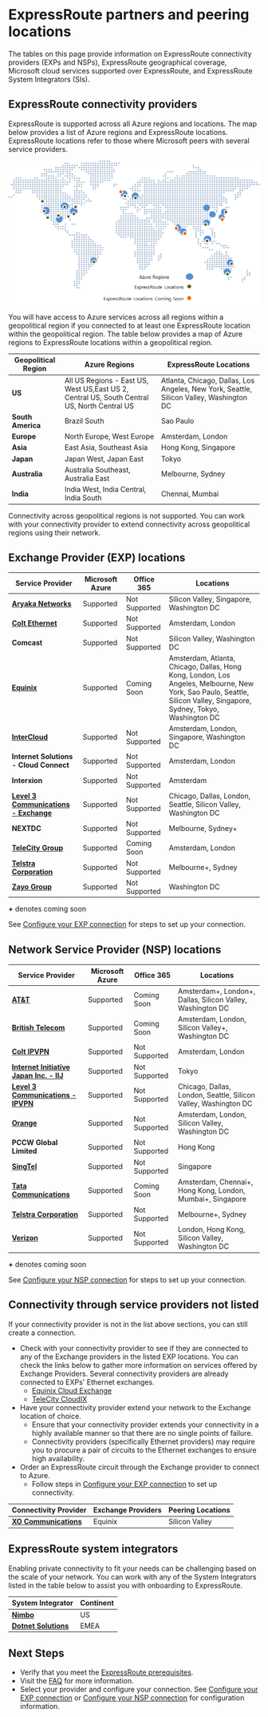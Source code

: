 <properties
   pageTitle="ExpressRoute Locations"
   description="This page provides a detailed overview of locations where services are offered and how to connect to Azure regions."
   services="expressroute"
   documentationCenter="na"
   authors="cherylmc"
   manager="adinah"
   editor="tysonn" />
<tags 
   ms.service="expressroute"
   ms.devlang="na"
   ms.topic="article"
   ms.tgt_pltfrm="na"
   ms.workload="infrastructure-services"
   ms.date="06/25/2015"
   ms.author="cherylmc" />

# ExpressRoute partners and peering locations
The tables on this page provide information on ExpressRoute connectivity providers (EXPs and NSPs), ExpressRoute geographical coverage, Microsoft cloud services supported over ExpressRoute, and ExpressRoute System Integrators (SIs).

## ExpressRoute connectivity providers
ExpressRoute is supported across all Azure regions and locations. The map below provides a list of Azure regions and ExpressRoute locations. ExpressRoute locations refer to those where Microsoft peers with several service providers.
 
![](./media/expressroute-locations/expressroute-locations-map.png)

You will have access to Azure services across all regions within a geopolitical region if you connected to at least one ExpressRoute location within the geopolitical region. The table below provides a map of Azure regions to ExpressRoute locations within a geopolitical region.

|**Geopolitical Region**|**Azure Regions**|**ExpressRoute Locations**|
|---|---|---|
|**US**|All US Regions - East US, West US,East US 2, Central US, South Central US, North Central US|Atlanta, Chicago, Dallas, Los Angeles, New York, Seattle, Silicon Valley, Washington DC|
|**South America**|Brazil South|Sao Paulo|
|**Europe**|North Europe, West Europe|Amsterdam, London|
|**Asia**|East Asia, Southeast Asia|Hong Kong, Singapore|
|**Japan**|Japan West, Japan East|Tokyo|
|**Australia**|Australia Southeast, Australia East|Melbourne, Sydney|
|**India**|India West, India Central, India South|Chennai, Mumbai|

Connectivity across geopolitical regions is not supported. You can work with your connectivity provider to extend connectivity across geopolitical regions using their network.


## Exchange Provider (EXP) locations

| **Service Provider**  |**Microsoft Azure** | **Office 365** | **Locations** |
|-----------------------|--------------------|----------------|---------------|
| **[Aryaka Networks]( http://www.aryaka.com/)** | Supported | Not Supported | Silicon Valley, Singapore, Washington DC |
| **[Colt Ethernet]( http://www.colt.net/uk/en/news/colt-announces-dedicated-cloud-access-for-microsoft-azure-services-en.htm)** | Supported | Not Supported | Amsterdam, London |
| **Comcast** | Supported | Not Supported | Silicon Valley, Washington DC |
| **[Equinix](http://www.equinix.com/partners/microsoft-azure/)** | Supported | Coming Soon | Amsterdam, Atlanta, Chicago, Dallas, Hong Kong, London, Los Angeles, Melbourne, New York, Sao Paulo, Seattle, Silicon Valley, Singapore, Sydney, Tokyo, Washington DC |
| **[InterCloud]( https://www.intercloud.com/)** | Supported | Not Supported | Amsterdam, London, Singapore, Washington DC |
| **Internet Solutions - Cloud Connect** | Supported | Not Supported | Amsterdam, London |
| **Interxion** | Supported | Not Supported | Amsterdam |
| **[Level 3 Communications - Exchange]( http://your.level3.com/LP=882?WT.tsrc=02192014LP882AzureVanityAzureText)** | Supported | Not Supported | Chicago, Dallas, London, Seattle, Silicon Valley, Washington DC |
| **NEXTDC** | Supported | Not Supported | Melbourne, Sydney+ |
| **[TeleCity Group]( http://www.telecitygroup.com/investor-centre/news_details.htm?locid=03100500400b00d&xml)** | Supported | Coming Soon | Amsterdam, London |
| **[Telstra Corporation]( http://www.telstra.com.au/business-enterprise/network-services/networks/cloud-direct-connect/)** | Supported | Not Supported | Melbourne+, Sydney |
| **[Zayo Group]( http://www.zayo.com/)** | Supported | Not Supported | Washington DC |

 **+** denotes coming soon

See [Configure your EXP connection](expressroute-configuring-exps.md) for steps to set up your connection.

## Network Service Provider (NSP) locations


| **Service Provider**  |**Microsoft Azure** | **Office 365** | **Locations** |
|-----------------------|--------------------|----------------|---------------|
| **[AT&T]( https://www.synaptic.att.com/clouduser/html/productdetail/ATT_NetBond.htm)** | Supported | Coming Soon | Amsterdam+, London+, Dallas, Silicon Valley, Washington DC |
| **[British Telecom]( http://www.globalservices.bt.com/uk/en/news/bt_to_provide_connectivity_to_microsoft_azure)** | Supported | Coming Soon | Amsterdam, London, Silicon Valley+, Washington DC |
| **[Colt IPVPN]( http://www.colt.net/uk/en/news/colt-announces-dedicated-cloud-access-for-microsoft-azure-services-en.htm)**  |  Supported | Not Supported | Amsterdam, London |
| **[Internet Initiative Japan Inc. - IIJ](http://www.iij.ad.jp/en/news/pressrelease/2013/pdf/Azure_E.pdf)** |  Supported | Not Supported | Tokyo |
| **[Level 3 Communications - IPVPN]( http://your.level3.com/LP=882?WT.tsrc=02192014LP882AzureVanityAzureText)** | Supported | Not Supported | Chicago, Dallas, London, Seattle, Silicon Valley, Washington DC |
| **[Orange]( http://www.orange-business.com/)** | Supported | Not Supported | Amsterdam, London, Silicon Valley, Washington DC |
| **PCCW Global Limited** | Supported | Not Supported | Hong Kong |
| **[SingTel]( http://info.singtel.com/about-us/news-releases/singtel-provide-secure-private-access-microsoft-azure-public-cloud)** |  Supported | Not Supported | Singapore |
| **[Tata Communications](http://www.tatacommunications.com/lp/izo/azure/azure_index.html)** | Supported | Coming Soon | Amsterdam, Chennai+, Hong Kong, London, Mumbai+, Singapore |
| **[Telstra Corporation]( http://www.telstra.com.au/business-enterprise/network-services/networks/cloud-direct-connect/)** | Supported | Not Supported | Melbourne+, Sydney |
| **[Verizon](http://news.verizonenterprise.com/2014/04/secure-cloud-interconnect-solutions-enterprise/)** | Supported | Not Supported | London, Hong Kong, Silicon Valley, Washington DC |

 **+** denotes coming soon

See [Configure your NSP connection](expressroute-configuring-nsps.md) for steps to set up your connection.

## Connectivity through service providers not listed 

If your connectivity provider is not in the list above sections, you can still create a connection.

- Check with your connectivity provider to see if they are connected to any of the Exchange providers in the listed EXP locations. You can check the links below to gather more information on services offered by Exchange Providers. Several connectivity providers are already connected to EXPs' Ethernet exchanges.
	- [Equinix Cloud Exchange](http://www.equinix.com/services/interconnection-connectivity/cloud-exchange/) 
	- [TeleCity CloudIX](http://www.telecitygroup.com/colocation-services/cloud-ix.htm)
- Have your connectivity provider extend your network to the Exchange location of choice.
	- Ensure that your connectivity provider extends your connectivity in a highly available manner so that there are no single points of failure.
	- Connectivity providers (specifically Ethernet providers) may require you to procure a pair of circuits to the Ethernet exchanges to ensure high availability. 
- Order an ExpressRoute circuit through the Exchange provider to connect to Azure.
	- Follow steps in [Configure your EXP connection](expressroute-configuring-exps.md) to set up connectivity.

|**Connectivity Provider**|**Exchange Providers**|**Peering Locations**|
|---|---|---|
|**[XO Communications](http://www.xo.com/)**|Equinix|Silicon Valley|

## ExpressRoute system integrators
Enabling private connectivity to fit your needs can be challenging based on the scale of your network. You can work with any of the System Integrators listed in the table below to assist you with onboarding to ExpressRoute. 


|**System Integrator**|**Continent**|
|---|---|
|**[Nimbo](http://www.nimbo.com/)**|US||
|**[Dotnet Solutions](http://www.dotnetsolutions.co.uk/)**|EMEA|

## Next Steps
- Verify that you meet the [ExpressRoute prerequisites](expressroute-prerequisites.md).
- Visit the [FAQ](expressroute-faqs.md) for more information.
- Select your provider and configure your connection. See 
[Configure your EXP connection](expressroute-configuring-exps.md) or [Configure your NSP connection](expressroute-configuring-nsps.md) for configuration information.
 
